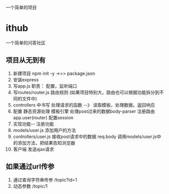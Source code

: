 一个简单的项目

# ithub
一个简单的问答社区

## 项目从无到有

1. 新建项目  npm init -y   ->>>  package.json
2. 安装express
3. 写app.js    职责： 配置，监听端口
4. 写routes/router.js  路由规则  (如果项目特别大，路由也可以根据功能拆分到不同的文件中)
5. controllers   中书写 处理请求的函数  --》 读取模板，处理数据。返回响应
6.  配置
    静态资源处理
    模板引擎
    处理post过来的数据body-parser
    注册路由app.user(router)
    配置session  
7. 实现功能--   注册功能
8. models/user.js    添加用户的方法
9. controllers/user.js    接收post请求中的数据 req.body  调用models/user.js中的添加方法，把结果告知浏览器
10. 客户端 发送ajax请求



 ## 如果通过url传参

 1. 通过查询字符串传参   /topic?id=1
 2. 动态参数            /topic/1
